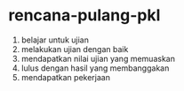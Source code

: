 # rencana-pulang-pkl

1. belajar untuk ujian
2. melakukan ujian dengan baik
3. mendapatkan nilai ujian yang memuaskan
4. lulus dengan hasil yang membanggakan
5. mendapatkan pekerjaan

